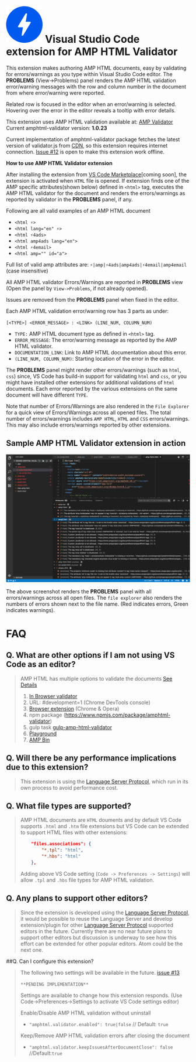 # ![Validator extension in action](./image/amp-logo.png) Visual Studio Code extension for AMP HTML Validator

This extension makes authoring AMP HTML documents, easy by validating for
errors/warnings as you type within Visual Studio Code editor.
The **PROBLEMS** (View->Problems) panel renders the
AMP HTML validation error/warning messages with the row and column number in
the document from where error/warning were reported.

Related row is focused in the editor when an error/warning is selected.
Hovering over the error in the editor reveals a tooltip with error details.

This extension uses AMP HTML validation available at:
[AMP Validator](https://www.npmjs.com/package/amphtml-validator)
Current amphtml-validator version: **1.0.23**

Current implementation of amphtml-validator package fetches the latest version
of validator.js from [CDN](https://cdn.ampproject.org/v0/validator.js), so
this extension requires internet connection.
[Issue #12](https://github.com/diparikh-project/vscode-amphtml-validator/issues/12) is open to make this extension work offline.

**How to use AMP HTML Validator extension**

After installing the extension from
[VS Code Marketplace](https://marketplace.visualstudio.com/VSCode)[coming soon], the
extension is activated when `HTML` file is opened. If extension finds one of
the AMP specific attributes(shown below) defined in `<html>` tag, executes the
AMP HTML validator for the document and renders the errors/warnings as
reported by validator in the **PROBLEMS** panel, if any.

Following are all valid examples of an AMP HTML document

- `<html ⚡>`
- `<html lang="en" ⚡>`
- `<html ⚡4ads>`
- `<html amp4ads lang="en">`
- `<html ⚡4email>`
- `<html amp="" id="a">`

Full list of valid amp attributes are:
`⚡|amp|⚡4ads|amp4ads|⚡4email|amp4email` (case insensitive)

All AMP HTML validator Errors/Warnings are reported in **PROBLEMS** view
(Open the panel by `View->Problems`, if not already opened).

Issues are removed from the **PROBLEMS** panel when fixed in the editor.

Each AMP HTML validation error/warning row has 3 parts as under:

`[<TYPE>] <ERROR_MESSAGE> : <LINK> (LINE_NUM, COLUMN_NUM)`

- `TYPE:` AMP HTML document type as defined in `<html>` tag.
- `ERROR_MESSAGE`: The error/warning message as reported by the AMP HTML validator.
- `DOCUMENTATION_LINK`: Link to AMP HTML documentation about this error.
- `(LINE_NUM, COLUMN_NUM)`: Starting location of the error in the editor.

The **PROBLEMS** panel might render other errors/warnings
(such as `html`, `css`) since, VS Code has build-in support for validating
`html` and `css`, or you might have installed other extensions for
additional validations of `html` documents. Each error reported by the
various extensions on the same document will have different `TYPE`.

Note that number of Errors/Warnings are also rendered in the `File Explorer`
for a quick view of Errors/Warnings across all opened files. The total
number of errors/warnings includes `AMP HTML`, `HTML` and `CSS`
errors/warnings. This may also include errors/warnings reported by other
extensions.

## Sample AMP HTML Validator extension in action

![Validator extension in action](./image/amp-intro.png)

The above screenshot renders the **PROBLEMS** panel with all errors/warnings
across all open files. The `file explorer` also renders the numbers of
errors shown next to the file name.
(Red indicates errors, Green indicates warnings).

# FAQ

## Q. What are other options if I am not using VS Code as an editor?

> AMP HTML has multiple options to validate the documents
> [See Details](https://www.ampproject.org/docs/fundamentals/validate)
>
> 1. [In Browser validator](https://validator.ampproject.org/)
> 2. URL: #development=1 (Chrome DevTools console)
> 3. [Browser extension](https://chrome.google.com/webstore/detail/amp-validator/nmoffdblmcmgeicmolmhobpoocbbmknc?hl=en) (Chrome & Opera)
> 4. npm package (https://www.npmjs.com/package/amphtml-validator)
> 5. gulp task [gulp-amp-html-validator](https://www.npmjs.com/package/gulp-amphtml-validator)
> 6. [Playground](https://ampbyexample.com/playground/)
> 7. [AMP Bin](https://ampb.in/)

## Q. Will there be any performance implications due to this extension?

> This extension is using the [Language Server Protocol](https://microsoft.github.io/language-server-protocol/),
> which run in its own process to avoid performance cost.

## Q. What file types are supported?

> AMP HTML documents are `HTML` douments and by default VS Code supports
> `.html` and `.htm` file extensions but VS Code can be extended to support
> HTML files with other extensions:
>
> ```json
>     "files.associations": {
>         "*.tpl": "html",
>         "*.hbs": "html"
>     },
> ```
>
> Adding above VS Code setting (`Code -> Preferences -> Settings`)
> will allow `.tpl` and `.hbs` file types for AMP HTML validation.

## Q. Any plans to support other editors?

> Since the extension is developed using the [Language Server Protocol](https://microsoft.github.io/language-server-protocol/), it would be possible
> to reuse the Language Server and develop extension/plugin for other
> [Language Server Protocol](https://microsoft.github.io/language-server-protocol/)
> supported editors in the future.
> Currently there are no near future plans to support other editors but
> discussion is underway to see how this effort can be extended for other
> popular editors. Atom could be the next one.

##Q. Can I configure this extension?

> The following two settings will be available in the future.
> [issue #13](https://github.com/diparikh-project/vscode-amphtml-validator/issues/13)
>
> `**PENDING IMPLEMENTATION**`
>
> Settings are available to change how this extension responds.
> (Use Code->Preferences->Settings to activate VS Code settings editor)
>
> Enable/Disable AMP HTML validation without uninstall
>
> - `"amphtml.validator.enabled": true|false` // Default: `true`
>
> Keep/Remove AMP HTML validation errors after closing the document
>
> - `"amphtml.validator.keepIssuesAfterDocumentClose": false` //Default:`true`
